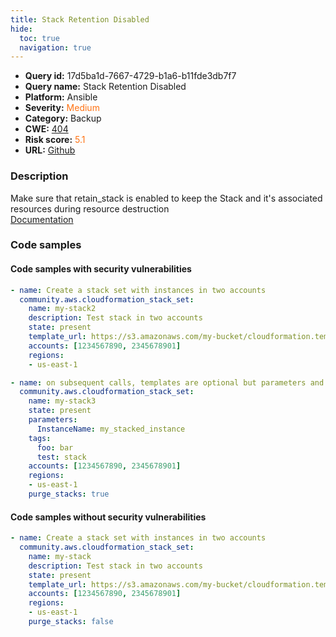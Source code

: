 ```yaml
---
title: Stack Retention Disabled
hide:
  toc: true
  navigation: true
---
```


<style>
  .highlight .hll {
    background-color: #ff171742;
  }
  .md-content {
    max-width: 1100px;
    margin: 0 auto;
  }
</style>

-   **Query id:** 17d5ba1d-7667-4729-b1a6-b11fde3db7f7
-   **Query name:** Stack Retention Disabled
-   **Platform:** Ansible
-   **Severity:** <span style="color:#ff7213">Medium</span>
-   **Category:** Backup
-   **CWE:** <a href="https://cwe.mitre.org/data/definitions/404.html" onclick="newWindowOpenerSafe(event, 'https://cwe.mitre.org/data/definitions/404.html')">404</a>
-   **Risk score:** <span style="color:#ff7213">5.1</span>
-   **URL:** [Github](https://github.com/Checkmarx/kics/tree/master/assets/queries/ansible/aws/stack_retention_disabled)

### Description
Make sure that retain_stack is enabled to keep the Stack and it's associated resources during resource destruction<br>
[Documentation](https://docs.ansible.com/ansible/latest/collections/community/aws/cloudformation_stack_set_module.html#parameter-purge_stacks)

### Code samples
#### Code samples with security vulnerabilities
```yaml title="Positive test num. 1 - yaml file" hl_lines="2 23"
- name: Create a stack set with instances in two accounts
  community.aws.cloudformation_stack_set:
    name: my-stack2
    description: Test stack in two accounts
    state: present
    template_url: https://s3.amazonaws.com/my-bucket/cloudformation.template
    accounts: [1234567890, 2345678901]
    regions:
    - us-east-1

- name: on subsequent calls, templates are optional but parameters and tags can be altered
  community.aws.cloudformation_stack_set:
    name: my-stack3
    state: present
    parameters:
      InstanceName: my_stacked_instance
    tags:
      foo: bar
      test: stack
    accounts: [1234567890, 2345678901]
    regions:
    - us-east-1
    purge_stacks: true

```


#### Code samples without security vulnerabilities
```yaml title="Negative test num. 1 - yaml file"
- name: Create a stack set with instances in two accounts
  community.aws.cloudformation_stack_set:
    name: my-stack
    description: Test stack in two accounts
    state: present
    template_url: https://s3.amazonaws.com/my-bucket/cloudformation.template
    accounts: [1234567890, 2345678901]
    regions:
    - us-east-1
    purge_stacks: false

```

